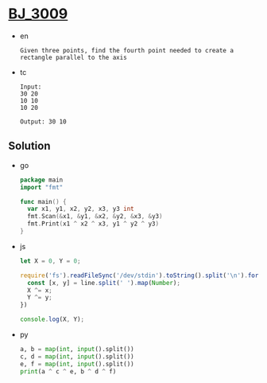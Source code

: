 # [BJ_3009](https://acmicpc.net/problem/3009)

* en

  ```en
  Given three points, find the fourth point needed to create a rectangle parallel to the axis
  ```

* tc

  ```tc
  Input:
  30 20
  10 10
  10 20

  Output: 30 10
  ```

## Solution

* go

  ```go
  package main
  import "fmt"

  func main() {
    var x1, y1, x2, y2, x3, y3 int
    fmt.Scan(&x1, &y1, &x2, &y2, &x3, &y3)
    fmt.Print(x1 ^ x2 ^ x3, y1 ^ y2 ^ y3)
  }
  ```

* js

  ```js
  let X = 0, Y = 0;

  require('fs').readFileSync('/dev/stdin').toString().split('\n').forEach((line) => {
    const [x, y] = line.split(' ').map(Number);
    X ^= x;
    Y ^= y;
  })

  console.log(X, Y);
  ```

* py

  ```py
  a, b = map(int, input().split())
  c, d = map(int, input().split())
  e, f = map(int, input().split())
  print(a ^ c ^ e, b ^ d ^ f)
  ```

